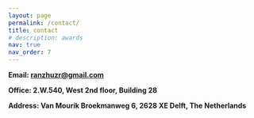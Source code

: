 ```yaml
---
layout: page
permalink: /contact/
title: contact
# description: awards
nav: true
nav_order: 7
---
```


<span style="font-size:100%; font-weight:bold;">Email: ranzhuzr@gmail.com</span>

<span style="font-size:100%; font-weight:bold;">Office: 2.W.540, West 2nd floor, Building 28</span>

<span style="font-size:100%; font-weight:bold;">Address: Van Mourik Broekmanweg 6, 2628 XE Delft, The Netherlands</span>


